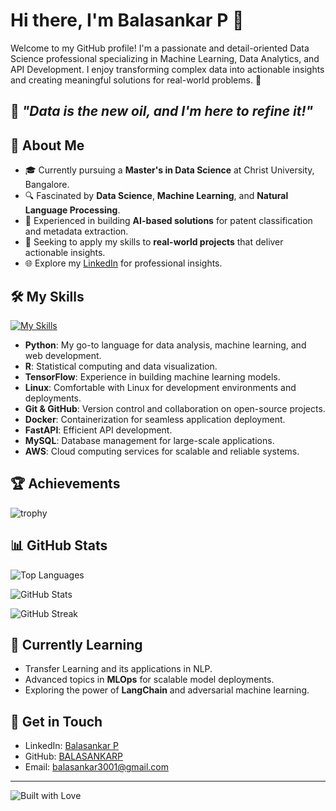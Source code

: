 # Hi there, I'm Balasankar P 👋

Welcome to my GitHub profile! I'm a passionate and detail-oriented Data Science professional specializing in Machine Learning, Data Analytics, and API Development. I enjoy transforming complex data into actionable insights and creating meaningful solutions for real-world problems. 🚀

## 🌟 *"Data is the new oil, and I'm here to refine it!"*

## 🚀 About Me

- 🎓 Currently pursuing a **Master's in Data Science** at Christ University, Bangalore.
- 🔍 Fascinated by **Data Science**, **Machine Learning**, and **Natural Language Processing**.
- 🤖 Experienced in building **AI-based solutions** for patent classification and metadata extraction.
- 💼 Seeking to apply my skills to **real-world projects** that deliver actionable insights.
- 🌐 Explore my [LinkedIn](https://www.linkedin.com/in/balasankar-p-715230215) for professional insights.

## 🛠️ My Skills

[![My Skills](https://skillicons.dev/icons?i=py,r,tensorflow,linux,git,github,docker,fastapi,mysql,aws)](https://www.linkedin.com/in/balasankar-p-715230215)

- **Python**: My go-to language for data analysis, machine learning, and web development.
- **R**: Statistical computing and data visualization.
- **TensorFlow**: Experience in building machine learning models.
- **Linux**: Comfortable with Linux for development environments and deployments.
- **Git & GitHub**: Version control and collaboration on open-source projects.
- **Docker**: Containerization for seamless application deployment.
- **FastAPI**: Efficient API development.
- **MySQL**: Database management for large-scale applications.
- **AWS**: Cloud computing services for scalable and reliable systems.

## 🏆 Achievements

![trophy](https://github-profile-trophy.vercel.app/?username=BALASANKARP&theme=onedark&no-bg=true)

## 📊 GitHub Stats

<img align="center" src="https://github-readme-stats.vercel.app/api/top-langs?username=BALASANKARP&title_color=ffffff&text_color=c9cacc&icon_color=2b7bbc&bg_color=1d1f21&langs_count=3" alt="Top Languages" />

<p><img align="center" src="https://github-readme-stats.vercel.app/api?username=BALASANKARP&show_icons=true&locale=en&title_color=ffffff&text_color=c9cacc&icon_color=2b7bbc&bg_color=1d1f21" alt="GitHub Stats" /></p>

<img align="center" src="https://github-readme-streak-stats.herokuapp.com/?user=BALASANKARP&theme=dark" alt="GitHub Streak" />

## 🌱 Currently Learning

- Transfer Learning and its applications in NLP.
- Advanced topics in **MLOps** for scalable model deployments.
- Exploring the power of **LangChain** and adversarial machine learning.

## 💬 Get in Touch

- LinkedIn: [Balasankar P](https://www.linkedin.com/in/balasankar-p-715230215)
- GitHub: [BALASANKARP](https://github.com/BALASANKARP)
- Email: [balasankar3001@gmail.com](mailto:balasankar3001@gmail.com)

---

![Built with Love](http://ForTheBadge.com/images/badges/built-with-love.svg)
